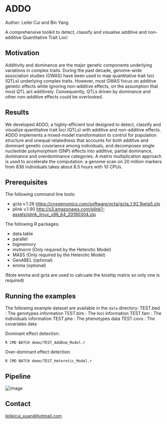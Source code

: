 # ADDO

Author: Leilei Cui and Bin Yang

A comprehensive toolkit to detect, classify and visualise additive and non-additive Quantitative Trait Loci

## Motivation
Additivity and dominance are the major genetic components underlying variations in complex traits. During the past decade, genome-wide association studies (GWAS) have been used to map quantitative trait loci (QTLs) underlying complex traits. However, most GWAS focus on additive genetic effects while ignoring non-additive effects, on the assumption that most QTL act additively. Consequently, QTLs driven by dominance and other non-additive effects could be overlooked.

## Results
We developed ADDO, a highly-efficient tool designed to detect, classify and visualize quantitative trait loci (QTLs) with additive and non-additive effects. ADDO implements a mixed-model transformation to control for population structure and unequal relatedness that accounts for both additive and dominant genetic covariance among individuals, and decomposes single nucleotide polymorphism (SNP) effects into additive, partial dominance, dominance and overdominance categories. A matrix multiplication approach is used to accelerate the computation: a genome scan on 20 million markers from 836 individuals takes about 8.5 hours with 10 CPUs.

## Prerequisites
The following command line tools:
* gcta v.1.26 https://cnsgenomics.com/software/gcta/gcta_1.92.1beta5.zip
* plink v.1.90 http://s3.amazonaws.com/plink1-assets/plink_linux_x86_64_20190304.zip

The following R packages:
* data.table
* parallel
* bigmemory
* mvtnorm (Only required by the Heterotic Model)
* MASS (Only required by the Heterotic Model)
* GenABEL (optional)
* emma (optional)

(Note emma and gcta are used to calcuate the kinship matrix so only one is required)

## Running the examples
The following example dataset are available in the `data` directory:
TEST.bed : The genotypes information
TEST.bim : The loci information
TEST.fam : The individuals information
TEST.phe : The phenotypes data
TEST.covs : The covariates data

Dominant effect detection:
```
R CMD BATCH demo/TEST_AddDom_Model.r
```

Over-dominant effect detection:
```
R CMD BATCH demo/TEST_Heterotic_Model.r
```

## Pipeline
![image](https://github.com/LeileiCui/readme_add_pic/blob/master/ADDO-Pipeline.png)

## Contact
leileicui_xuan@hotmail.com
